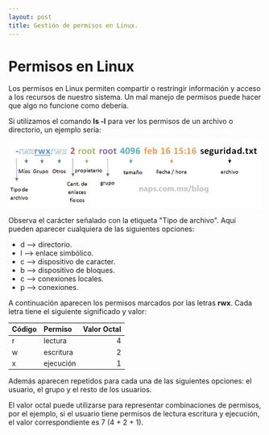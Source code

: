 ```yaml
---
layout: post
title: Gestión de permisos en Linux.
---
```


# Permisos en Linux

Los permisos en Linux permiten compartir o restringir información y acceso a los recursos de nuestro sistema. Un mal manejo de permisos puede hacer que algo no funcione como debería.

Si utilizamos el comando **ls -l** para ver los permisos de un archivo o directorio, un ejemplo sería:

![Ejemplo de permisos en un archivo en Linux](images/ejemplo_permisos.jpeg)

Observa el carácter señalado con la etiqueta "Tipo de archivo". Aquí pueden aparecer cualquiera de las siguientes opciones:

* d --> directorio.
* l --> enlace simbólico.
* c --> dispositivo de caracter.
* b --> dispositivo de bloques.
* c --> conexiones locales.
* p --> conexiones.


A continuación aparecen los permisos marcados por las letras **rwx**. Cada letra tiene el siguiente significado y valor:

| Código             | Permiso    | Valor Octal |  
|-------------------|:-------------|---------------:|
| r                 | lectura     | 4            | 
| w                 | escritura   | 2            | 
| x                 | ejecución   | 1            | 

Además aparecen repetidos para cada una de las siguientes opciones: el usuario, el grupo y el resto de los usuarios. 

El valor octal puede utilizarse para representar combinaciones de permisos, por el ejemplo, si el usuario tiene permisos de lectura escritura y ejecución, el valor correspondiente es 7 (4 + 2 + 1).

